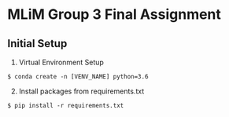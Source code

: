 # MLiM Group 3 Final Assignment

## Initial Setup
1. Virtual Environment Setup
```
$ conda create -n [VENV_NAME] python=3.6
```

2. Install packages from requirements.txt
```
$ pip install -r requirements.txt
```
